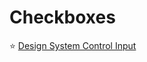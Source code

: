 # Checkboxes

⭐ [Design System Control Input](https://gold.designsystemau.org/components/control-input/)